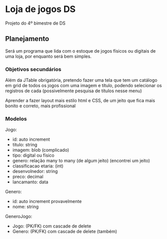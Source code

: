 # Loja de jogos DS

Projeto do 4º bimestre de DS

## Planejamento

Será um programa que lida com o estoque de jogos físicos ou digitais de uma loja, por enquanto será bem simples.

### Objetivos secundários

Além da JTable obrigatória, pretendo fazer uma tela que tem um catálogo em grid de todos os jogos com uma imagem e título, podendo selecionar os registros de cada (possivelmente pesquisa de títulos nesse menu)

Aprender a fazer layout mais estilo html e CSS, de um jeito que fica mais bonito e correto, mais profissional

### Modelos

Jogo:
- id: auto increment
- titulo: string
- imagem: blob (complicado)
- tipo: digital ou físico
- genero: relação many to many (de algum jeito) (encontrei um jeito)
- classificacao etaria: (int)
- desenvolnedor: string
- preco: decimal
- lancamanto: data

Genero:
- id: auto increment provavelmente
- nome: string

GeneroJogo:
- Jogo: (PK/FK) com cascade de delete
- Genero: (PK/FK) com cascade de delete (também)
